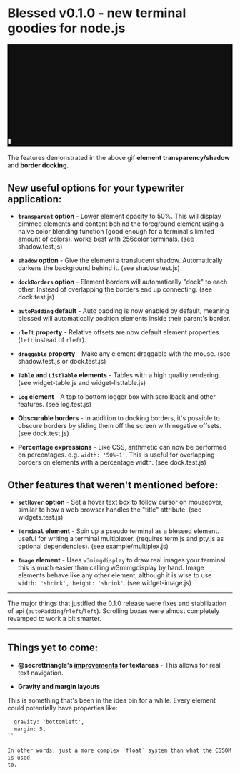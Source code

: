 # Blessed v0.1.0 - new terminal goodies for node.js

![blessed](https://raw.githubusercontent.com/chjj/blessed/master/img/v0.1.0-3.gif)

The features demonstrated in the above gif __element transparency/shadow__ and
__border docking__.

## New useful options for your typewriter application:

- __`transparent` option__ - Lower element opacity to 50%. This will display
  dimmed elements and content behind the foreground element using a naive color
  blending function (good enough for a terminal's limited amount of colors).
  works best with 256color terminals. (see shadow.test.js)

- __`shadow` option__ - Give the element a translucent shadow. Automatically
  darkens the background behind it. (see shadow.test.js)

- __`dockBorders` option__ - Element borders will automatically "dock" to each
  other. Instead of overlapping the borders end up connecting. (see
  dock.test.js)

- __`autoPadding` default__ - Auto padding is now enabled by default, meaning
  blessed will automatically position elements inside their parent's border.

- __`rleft` property__ - Relative offsets are now default element properties
  (`left` instead of `rleft`).

- __`draggable` property__ - Make any element draggable with the mouse. (see
  shadow.test.js or dock.test.js)

- __`Table` and `ListTable` elements__ - Tables with a high quality rendering.
  (see widget-table.js and widget-listtable.js)

- __`Log` element__ - A top to bottom logger box with scrollback and other
  features. (see log.test.js)

- __Obscurable borders__ - In addition to docking borders, it's possible to
  obscure borders by sliding them off the screen with negative offsets. (see
  dock.test.js)

- __Percentage expressions__ - Like CSS, arithmetic can now be performed on
  percentages. e.g. `width: '50%-1'`. This is useful for overlapping borders on
  elements with a percentage width. (see dock.test.js)

## Other features that weren't mentioned before:

- __`setHover` option__ - Set a hover text box to follow cursor on mouseover,
  similar to how a web browser handles the "title" attribute. (see widgets.test.js)

- __`Terminal` element__ - Spin up a pseudo terminal as a blessed element.
  useful for writing a terminal multiplexer. (requires term.js and pty.js as
  optional dependencies). (see example/multiplex.js)

- __`Image` element__ - Uses `w3mimgdisplay` to draw real images your terminal.
  this is much easier than calling w3mimgdisplay by hand. Image elements behave
  like any other element, although it is wise to use `width: 'shrink', height:
  'shrink'`. (see widget-image.js)

---

The major things that justified the 0.1.0 release were fixes and stabilization
of api (`autoPadding`/`rleft`/`left`). Scrolling boxes were almost completely
revamped to work a bit smarter.

---

## Things yet to come:

- __@secrettriangle's [improvements](https://github.com/slap-editor/slap) for
  textareas__ - This allows for real text navigation.

- __Gravity and margin layouts__

This is something that's been in the idea bin for a while. Every element could
potentially have properties like:

```
  gravity: 'bottomleft',
  margin: 5,
``

In other words, just a more complex `float` system than what the CSSOM is used
to.
